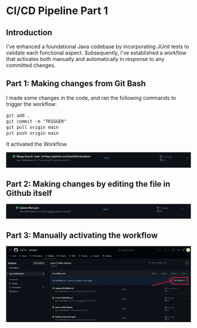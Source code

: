 # CI/CD Pipeline Part 1

## Introduction
I've enhanced a foundational Java codebase by incorporating JUnit tests to validate each functional aspect. Subsequently, I've established a workflow that activates both manually and automatically in response to any committed changes.

## Part 1: Making changes from Git Bash
I made some changes in the code, and ran the following commands to trigger the workflow:
```
git add .
git commit -m "TRIGGER"
git pull origin main
pit push origin main
```

It activated the Workflow.

![Part1](Part1.png)

## Part 2: Making changes by editing the file in Github itself

![Part2](Part2.png)

## Part 3: Manually activating the workflow

![Part3](Part3.png)



